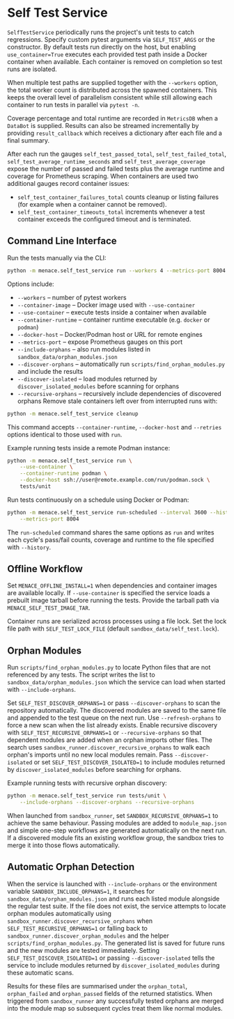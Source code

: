 # Self Test Service

`SelfTestService` periodically runs the project's unit tests to catch regressions.
Specify custom pytest arguments via `SELF_TEST_ARGS` or the constructor. By
default tests run directly on the host, but enabling `use_container=True`
executes each provided test path inside a Docker container when available. Each
container is removed on completion so test runs are isolated.

When multiple test paths are supplied together with the `--workers` option,
the total worker count is distributed across the spawned containers.  This
keeps the overall level of parallelism consistent while still allowing each
container to run tests in parallel via `pytest -n`.

Coverage percentage and total runtime are recorded in `MetricsDB` when a
`DataBot` is supplied. Results can also be streamed incrementally by providing
`result_callback` which receives a dictionary after each file and a final
summary.

After each run the gauges `self_test_passed_total`, `self_test_failed_total`,
`self_test_average_runtime_seconds` and `self_test_average_coverage` expose the
number of passed and failed tests plus the average runtime and coverage for
Prometheus scraping. When containers are used two additional gauges record
container issues:

- `self_test_container_failures_total` counts cleanup or listing failures
  (for example when a container cannot be removed).
- `self_test_container_timeouts_total` increments whenever a test container
  exceeds the configured timeout and is terminated.

## Command Line Interface

Run the tests manually via the CLI:

```bash
python -m menace.self_test_service run --workers 4 --metrics-port 8004 tests/unit
```

Options include:

- `--workers` – number of pytest workers
- `--container-image` – Docker image used with `--use-container`
- `--use-container` – execute tests inside a container when available
- `--container-runtime` – container runtime executable (e.g. `docker` or `podman`)
- `--docker-host` – Docker/Podman host or URL for remote engines
- `--metrics-port` – expose Prometheus gauges on this port
- `--include-orphans` – also run modules listed in `sandbox_data/orphan_modules.json`
- `--discover-orphans` – automatically run `scripts/find_orphan_modules.py` and include the results
- `--discover-isolated` – load modules returned by `discover_isolated_modules` before scanning for orphans
- `--recursive-orphans` – recursively include dependencies of discovered orphans
Remove stale containers left over from interrupted runs with:

```bash
python -m menace.self_test_service cleanup
```

This command accepts `--container-runtime`, `--docker-host` and `--retries`
options identical to those used with `run`.

Example running tests inside a remote Podman instance:

```bash
python -m menace.self_test_service run \
    --use-container \
    --container-runtime podman \
    --docker-host ssh://user@remote.example.com/run/podman.sock \
    tests/unit
```

Run tests continuously on a schedule using Docker or Podman:

```bash
python -m menace.self_test_service run-scheduled --interval 3600 --history test_history.json \
    --metrics-port 8004
```

The `run-scheduled` command shares the same options as `run` and writes each
cycle's pass/fail counts, coverage and runtime to the file specified with
`--history`.

## Offline Workflow

Set `MENACE_OFFLINE_INSTALL=1` when dependencies and container images are
available locally.  If `--use-container` is specified the service loads a
prebuilt image tarball before running the tests.  Provide the tarball path via
`MENACE_SELF_TEST_IMAGE_TAR`.

Container runs are serialized across processes using a file lock. Set the lock
file path with `SELF_TEST_LOCK_FILE` (default `sandbox_data/self_test.lock`).

## Orphan Modules

Run `scripts/find_orphan_modules.py` to locate Python files that are not
referenced by any tests. The script writes the list to
`sandbox_data/orphan_modules.json` which the service can load when started with
`--include-orphans`.

Set `SELF_TEST_DISCOVER_ORPHANS=1` or pass `--discover-orphans` to scan the
repository automatically. The discovered modules are saved to the same file and
appended to the test queue on the next run. Use `--refresh-orphans` to force a
new scan when the list already exists. Enable recursive discovery with
`SELF_TEST_RECURSIVE_ORPHANS=1` or `--recursive-orphans` so that dependent
modules are added when an orphan imports other files. The search uses
`sandbox_runner.discover_recursive_orphans` to walk each orphan's imports
until no new local modules remain.
Pass `--discover-isolated` or set `SELF_TEST_DISCOVER_ISOLATED=1` to include
modules returned by `discover_isolated_modules` before searching for orphans.

Example running tests with recursive orphan discovery:

```bash
python -m menace.self_test_service run tests/unit \
    --include-orphans --discover-orphans --recursive-orphans
```

When launched from `sandbox_runner`, set `SANDBOX_RECURSIVE_ORPHANS=1` to
achieve the same behaviour. Passing modules are added to `module_map.json`
and simple one-step workflows are generated automatically on the next run.
If a discovered module fits an existing workflow group, the sandbox tries to merge it into those flows automatically.

## Automatic Orphan Detection

When the service is launched with `--include-orphans` or the environment
variable `SANDBOX_INCLUDE_ORPHANS=1`, it searches for
`sandbox_data/orphan_modules.json` and runs each listed module alongside the
regular test suite. If the file does not exist, the service attempts to locate
orphan modules automatically using `sandbox_runner.discover_recursive_orphans`
when `SELF_TEST_RECURSIVE_ORPHANS=1` or falling back to
`sandbox_runner.discover_orphan_modules` and the helper `scripts/find_orphan_modules.py`.
The generated list is
saved for future runs and the new modules are tested immediately.
Setting `SELF_TEST_DISCOVER_ISOLATED=1` or passing `--discover-isolated` tells
the service to include modules returned by `discover_isolated_modules` during
these automatic scans.

Results for these files are summarised under the `orphan_total`,
`orphan_failed` and `orphan_passed` fields of the returned statistics. When
triggered from `sandbox_runner` any successfully tested orphans are merged into
the module map so subsequent cycles treat them like normal modules.
